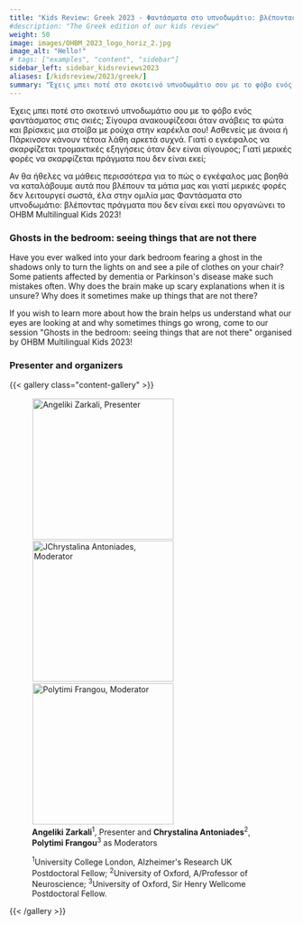 ```yaml
---
title: "Kids Review: Greek 2023 - Φαντάσματα στο υπνοδωμάτιο: βλέποντας πράγματα που δεν είναι εκεί"
#description: "The Greek edition of our kids review"
weight: 50
image: images/OHBM_2023_logo_horiz_2.jpg
image_alt: "Hello!"
# tags: ["examples", "content", "sidebar"]
sidebar_left: sidebar_kidsreviews2023
aliases: [/kidsreview/2023/greek/]
summary: "Έχεις μπει ποτέ στο σκοτεινό υπνοδωμάτιο σου με το φόβο ενός φαντάσματος στις σκιές; Σίγουρα ανακουφίζεσαι όταν ανάβεις τα φώτα και βρίσκεις μια στοίβα με ρούχα στην καρέκλα σου! Ασθενείς με άνοια ή Πάρκινσον κάνουν τέτοια λάθη αρκετά συχνά. Γιατί ο εγκέφαλος να σκαρφίζεται τρομακτικές εξηγήσεις όταν δεν είναι σίγουρος; Γιατί μερικές φορές να σκαρφίζεται πράγματα που δεν είναι εκεί"
---
```


<!-- ### Φαντάσματα στο υπνοδωμάτιο: βλέποντας πράγματα που δεν είναι εκεί  -->

Έχεις μπει ποτέ στο σκοτεινό υπνοδωμάτιο σου με το φόβο ενός φαντάσματος στις σκιές; Σίγουρα ανακουφίζεσαι όταν ανάβεις τα φώτα και βρίσκεις μια στοίβα με ρούχα στην καρέκλα σου! Ασθενείς με άνοια ή Πάρκινσον κάνουν τέτοια λάθη αρκετά συχνά. Γιατί ο εγκέφαλος να σκαρφίζεται τρομακτικές εξηγήσεις όταν δεν είναι σίγουρος; Γιατί μερικές φορές να σκαρφίζεται πράγματα που δεν είναι εκεί;  
  
Αν θα ήθελες να μάθεις περισσότερα για το πώς ο εγκέφαλος μας βοηθά να καταλάβουμε αυτά που βλέπουν τα μάτια μας και γιατί μερικές φορές δεν λειτουργεί σωστά, έλα στην ομιλία μας Φαντάσματα στο υπνοδωμάτιο: βλέποντας πράγματα που δεν είναι εκεί που οργανώνει το OHBM Multilingual Kids 2023! 

### Ghosts in the bedroom: seeing things that are not there 

Have you ever walked into your dark bedroom fearing a ghost in the shadows only to turn the lights on and see a pile of clothes on your chair? Some patients affected by dementia or Parkinson's disease make such mistakes often. Why does the brain make up scary explanations when it is unsure? Why does it sometimes make up things that are not there?  
  
If you wish to learn more about how the brain helps us understand what our eyes are looking at and why sometimes things go wrong, come to our session "Ghosts in the bedroom: seeing things that are not there" organised by OHBM Multilingual Kids 2023! 

### Presenter and organizers

{{< gallery class="content-gallery" >}}
    <figure>
            <img style="margin: 0.1em 0.1em 0.1em 0.1em" src="/images/kidsreview_2023/greek/AZarkali.jpeg" alt="Angeliki Zarkali, Presenter" width="250">
            <img style="margin: 0.1em 0.1em 0.1em 0.1em" src="/images/kidsreview_2023/greek/CAntoniades.jpeg" alt="JChrystalina Antoniades, Moderator" width="250">
            <img style="margin: 0.1em 0.1em 0.1em 0.1em" src="/images/kidsreview_2023/greek/PFrangou.jpeg" alt="Polytimi Frangou, Moderator" width="250">
        <figcaption>
            <b>Angeliki Zarkali</b><sup>1</sup>, Presenter and <b>Chrystalina Antoniades</b><sup>2</sup>, <b>Polytimi Frangou</b><sup>3</sup> as Moderators
            <span style="font-size: 14px">
                <p><sup>1</sup>University College London, Alzheimer's Research UK Postdoctoral Fellow; <sup>2</sup>University of Oxford, A/Professor of Neuroscience; <sup>3</sup>University of Oxford, Sir Henry Wellcome Postdoctoral Fellow.</p>
            </span>
        </figcaption>
    </figure>
{{< /gallery >}}


<!-- Youtube link, example https://www.youtube.com/watch?v=w7Ft2ymGmfc
{{< youtube w7Ft2ymGmfc >}}-->

